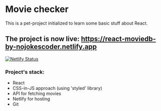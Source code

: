 # Movie checker

This is a pet-project initialized to learn some basic stuff about React. 

## The project is now live: https://react-moviedb-by-nojokescoder.netlify.app

[![Netlify Status](https://api.netlify.com/api/v1/badges/25fb96c9-d8de-46df-af91-e9649632a463/deploy-status)](https://app.netlify.com/sites/react-moviedb-by-nojokescoder/deploys)

### Project's stack:

- React
- CSS-in-JS approach (using 'styled' library)
- API for fetching movies
- Netlify for hosting
- Git
